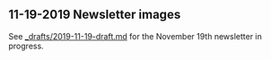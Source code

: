 ## 11-19-2019 Newsletter images

See [_drafts/2019-11-19-draft.md](../../_drafts/2019-11-19-draft.md) for the November 19th newsletter in progress.
